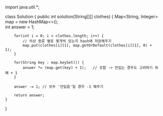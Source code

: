 import java.util.*; 

class Solution {
    public int solution(String[][] clothes) {
        Map<String, Integer> map = new HashMap<>();       
        int answer = 1;
        
        for(int i = 0; i < clothes.length; i++) {
            // 의상 종류 별로 몇개씩 있는지 hash에 저장해주기 
            map.put(clothes[i][1], map.getOrDefault(clothes[i][1], 0) + 1); 
        }
        
        for(String key : map.keySet()) {
            answer *= (map.get(key) + 1);   // 조합 -> 안입는 경우도 고려하기 위해 + 1
        }
        
        answer -= 1; // 모두 '안입음'일 경우 -1 해주기 
        
        return answer;
    }
}
